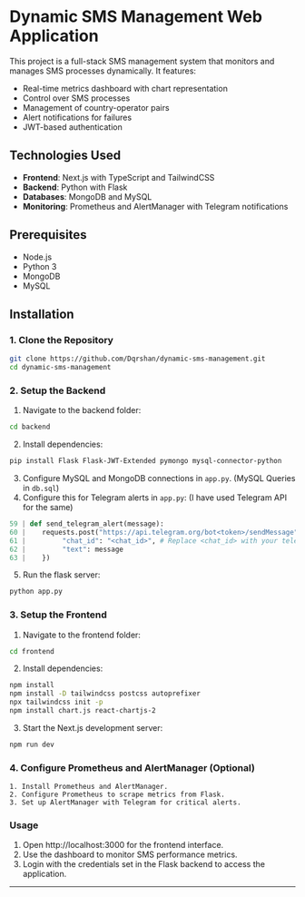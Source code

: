 # Dynamic SMS Management Web Application

This project is a full-stack SMS management system that monitors and manages SMS processes dynamically. It features:

-   Real-time metrics dashboard with chart representation
-   Control over SMS processes
-   Management of country-operator pairs
-   Alert notifications for failures
-   JWT-based authentication

## Technologies Used

-   **Frontend**: Next.js with TypeScript and TailwindCSS
-   **Backend**: Python with Flask
-   **Databases**: MongoDB and MySQL
-   **Monitoring**: Prometheus and AlertManager with Telegram notifications

## Prerequisites

-   Node.js
-   Python 3
-   MongoDB
-   MySQL

## Installation

### 1. Clone the Repository

```bash
git clone https://github.com/Dqrshan/dynamic-sms-management.git
cd dynamic-sms-management
```

### 2. Setup the Backend

1. Navigate to the backend folder:

```bash
cd backend
```

2. Install dependencies:

```bash
pip install Flask Flask-JWT-Extended pymongo mysql-connector-python
```

3. Configure MySQL and MongoDB connections in `app.py`. (MySQL Queries in `db.sql`)
4. Configure this for Telegram alerts in `app.py`: (I have used Telegram API for the same)

```python
59 | def send_telegram_alert(message):
60 |    requests.post("https://api.telegram.org/bot<token>/sendMessage", data={ # Replace <token> with your Telegram API token
61 |         "chat_id": "<chat_id>", # Replace <chat_id> with your telegram chat_id
62 |         "text": message
63 |    })
```

5. Run the flask server:

```bash
python app.py
```

### 3. Setup the Frontend

1. Navigate to the frontend folder:

```bash
cd frontend
```

2. Install dependencies:

```bash
npm install
npm install -D tailwindcss postcss autoprefixer
npx tailwindcss init -p
npm install chart.js react-chartjs-2
```

3. Start the Next.js development server:

```bash
npm run dev
```

### 4. Configure Prometheus and AlertManager (Optional)

    1. Install Prometheus and AlertManager.
    2. Configure Prometheus to scrape metrics from Flask.
    3. Set up AlertManager with Telegram for critical alerts.

### Usage

1. Open http://localhost:3000 for the frontend interface.
2. Use the dashboard to monitor SMS performance metrics.
3. Login with the credentials set in the Flask backend to access the application.

---
